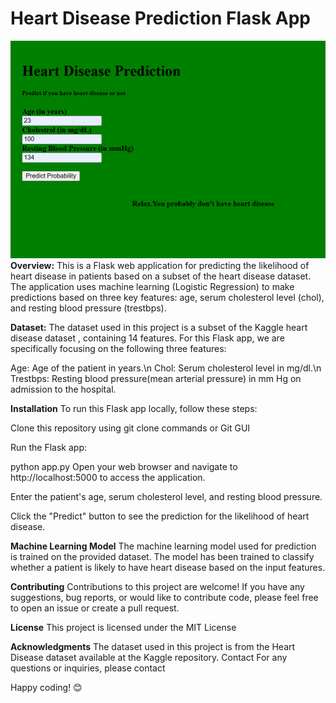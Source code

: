 # Heart Disease Prediction Flask App

![](/images/HeardiseasePrediction.png)
**Overview:**
This is a Flask web application for predicting the likelihood of heart disease in patients based on a subset of the heart disease dataset. The application uses machine learning (Logistic Regression) to make predictions based on three key features: age, serum cholesterol level (chol), and resting blood pressure (trestbps).

**Dataset:**
The dataset used in this project is a subset of the Kaggle heart disease dataset , containing 14 features. For this Flask app, we are specifically focusing on the following three features:

Age: Age of the patient in years.\n
Chol: Serum cholesterol level in mg/dl.\n
Trestbps: Resting blood pressure(mean arterial pressure) in mm Hg on admission to the hospital.

**Installation**
To run this Flask app locally, follow these steps:

Clone this repository using git clone commands or Git GUI

Run the Flask app:

python app.py
Open your web browser and navigate to http://localhost:5000 to access the application.

Enter the patient's age, serum cholesterol level, and resting blood pressure.


Click the "Predict" button to see the prediction for the likelihood of heart disease.

**Machine Learning Model**
The machine learning model used for prediction is trained on the provided dataset. The model has been trained to classify whether a patient is likely to have heart disease based on the input features.

**Contributing**
Contributions to this project are welcome! If you have any suggestions, bug reports, or would like to contribute code, please feel free to open an issue or create a pull request.

**License**
This project is licensed under the MIT License

**Acknowledgments**
The dataset used in this project is from the Heart Disease dataset available at the Kaggle repository.
Contact
For any questions or inquiries, please contact

Happy coding! 😊
